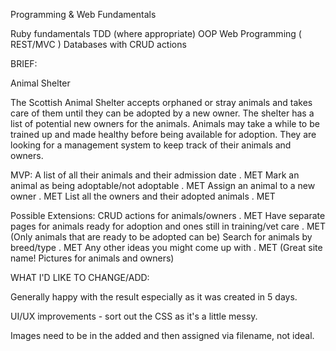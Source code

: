 Programming & Web Fundamentals

Ruby fundamentals
TDD (where appropriate)
OOP
Web Programming ( REST/MVC )
Databases with CRUD actions

BRIEF:

Animal Shelter

The Scottish Animal Shelter accepts orphaned or stray animals and takes care of them until they can be adopted by a new owner. 
The shelter has a list of potential new owners for the animals. 
Animals may take a while to be trained up and made healthy before being available for adoption.
They are looking for a management system to keep track of their animals and owners.

MVP:
A list of all their animals and their admission date . MET
Mark an animal as being adoptable/not adoptable . MET
Assign an animal to a new owner . MET
List all the owners and their adopted animals . MET

Possible Extensions:
CRUD actions for animals/owners . MET
Have separate pages for animals ready for adoption and ones still in training/vet care . MET (Only animals that are ready to be adopted can be)
Search for animals by breed/type . MET
Any other ideas you might come up with . MET (Great site name!  Pictures for animals and owners)

WHAT I'D LIKE TO CHANGE/ADD:

Generally happy with the result especially as it was created in 5 days.

UI/UX improvements - sort out the CSS as it's a little messy.

Images need to be in the added and then assigned via filename, not ideal.
